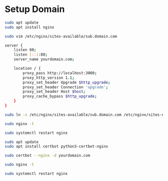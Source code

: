 # Setup Domain

```bash
sudo apt update
sudo apt install nginx
```

```bash
sudo vim /etc/nginx/sites-available/sub.domain.com
```

```bash
server {
    listen 80;
    listen [::]:80;
    server_name yourdomain.com;

    location / {
        proxy_pass http://localhost:3000;
        proxy_http_version 1.1;
        proxy_set_header Upgrade $http_upgrade;
        proxy_set_header Connection 'upgrade';
        proxy_set_header Host $host;
        proxy_cache_bypass $http_upgrade;
    }
}
```

```bash
sudo ln -s /etc/nginx/sites-available/sub.domain.com /etc/nginx/sites-enabled/
```

```bash
sudo nginx -t
```

```bash
sudo systemctl restart nginx
```

```bash
sudo apt update
sudo apt install certbot python3-certbot-nginx
```

```bash
sudo certbot --nginx -d yourdomain.com
```

```bash
sudo nginx -t
```

```bash
sudo systemctl restart nginx
```
